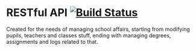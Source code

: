 # RESTful API [![Build Status](https://travis-ci.org/Awsy/Express-MongoDB-project.svg?branch=master)](https://travis-ci.org/Awsy/Express-MongoDB-project)
Created for the needs of managing school affairs, 
starting from 
modifying pupils, teachers and classes stuff, ending with managing degrees, 
assignments and logs related to that.
